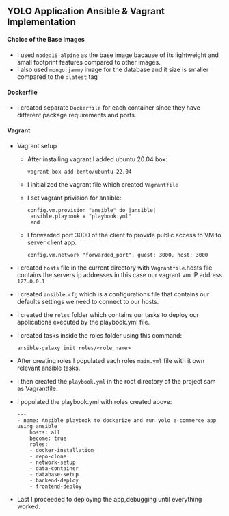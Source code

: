 ## YOLO Application Ansible & Vagrant Implementation

#### Choice of the Base Images
- I used `node:16-alpine` as the base image bacause of its lightweight and small footprint features compared to other images.
- I also used `mongo:jammy` image for the database and it size is smaller compared to the `:latest` tag 


#### Dockerfile
- I created separate ```Dockerfile``` for each container since they have different package requirements and ports.

#### Vagrant
- Vagrant setup
  - After installing vagrant I added ubuntu 20.04 box:

      ```vagrant box add bento/ubuntu-22.04```
  - I initialized the vagrant file which created `Vagrantfile`
  - I set vagrant privision for ansible:
    
     ```
     config.vm.provision "ansible" do |ansible|
      ansible.playbook = "playbook.yml"
      end
      ```

  - I forwarded port 3000 of the client to provide public access to VM to server client app.

      ```
      config.vm.network "forwarded_port", guest: 3000, host: 3000
      ```
- I created `hosts` file in the current directory with `Vagrantfile`.hosts file contains the servers ip addresses in this case our vagrant vm IP address `127.0.0.1`
- I created `ansible.cfg` which is a configurations file that contains our defaults settings we need to connect to our hosts.
- I created the `roles` folder which contains our tasks to deploy our applications executed by the playbook.yml file.
- I created tasks inside the roles folder using this command:
  ```
  ansible-galaxy init roles/<role_name>
  ```
- After creating roles I populated each roles `main.yml` file with it own relevant ansible tasks.
- I then created the `playbook.yml` in the root directory of the project sam as Vagrantfile.
- I populated the playbook.yml with roles created above:

    ```
    ---
    - name: Ansible playbook to dockerize and run yolo e-commerce app using ansible
        hosts: all
        become: true
        roles:
        - docker-installation
        - repo-clone
        - network-setup
        - data-container
        - database-setup
        - backend-deploy
        - frontend-deploy
    ```
- Last I proceeded to deploying the app,debugging until everything worked.